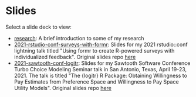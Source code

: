 
# Slides

Select a slide deck to view:

- [research](https://slides.jhelvy.com/research): A brief introduction to some of my research
- [2021-rstudio-conf-surveys-with-formr](https://slides.jhelvy.com/2021-rstudio-conf-surveys-with-formr): Slides for my 2021 rstudio::conf lightning talk titled "Using formr to create R-powered surveys with individualized feedback". Original slides repo [here](https://github.com/jhelvy/surveys-with-formr)
- [2021-sawtooth-conf-logitr](https://slides.jhelvy.com/2021-sawtooth-conf-logitr): Slides for my Sawtooth Software Conference Turbo Choice Modeling Seminar talk in San Antonio, Texas, April 19-23, 2021. The talk is titled "The {logitr} R Package: Obtaining Willingness to Pay Estimates from Preference Space and Willingness to Pay Space Utility Models". Original slides repo [here](https://github.com/jhelvy/2021-sawtooth-conf)